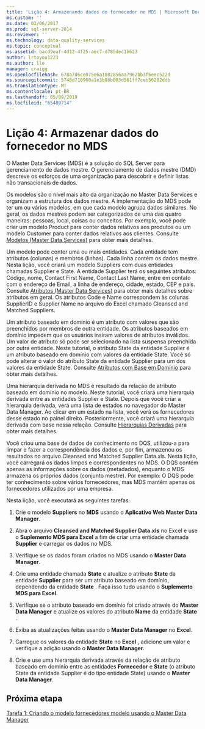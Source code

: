 ```yaml
---
title: 'Lição 4: Armazenando dados do fornecedor no MDS | Microsoft Docs'
ms.custom: ''
ms.date: 03/06/2017
ms.prod: sql-server-2014
ms.reviewer: ''
ms.technology: data-quality-services
ms.topic: conceptual
ms.assetid: bacd9eaf-4d12-4f25-aec7-d785dec1b623
author: lrtoyou1223
ms.author: lle
manager: craigg
ms.openlocfilehash: 678a7d6ce075e6a1082856aa7962bb3f6eec522d
ms.sourcegitcommit: 5748d710960a1e3b8bb003d561ff7ceb56202ddb
ms.translationtype: MT
ms.contentlocale: pt-BR
ms.lasthandoff: 05/09/2019
ms.locfileid: "65489714"
---
```

# <a name="lesson-4-storing-supplier-data-in-mds"></a>Lição 4: Armazenar dados do fornecedor no MDS
  O Master Data Services (MDS) é a solução do SQL Server para gerenciamento de dados mestre. O gerenciamento de dados mestre (DMD) descreve os esforços de uma organização para descobrir e definir listas não transacionais de dados.  
  
 Os modelos são o nível mais alto da organização no Master Data Services e organizam a estrutura dos dados mestre. A implementação do MDS pode ter um ou vários modelos, em que cada modelo agrupa dados similares. No geral, os dados mestres podem ser categorizados de uma das quatro maneiras: pessoas, local, coisas ou conceitos. Por exemplo, você pode criar um modelo Product para conter dados relativos aos produtos ou um modelo Customer para conter dados relativos aos clientes. Consulte [Modelos (Master Data Services)](https://msdn.microsoft.com/library/ee633746.aspx) para obter mais detalhes.  
  
 Um modelo pode conter uma ou mais entidades. Cada entidade tem atributos (colunas) e membros (linhas). Cada linha contém os dados mestre. Nesta lição, você criará um modelo Suppliers com duas entidades chamadas Supplier e State. A entidade Supplier terá os seguintes atributos: Código, nome, Contact First Name, Contact Last Name, entre em contato com o endereço de Email, a linha de endereço, cidade, estado, CEP e país. Consulte [Atributos (Master Data Services)](https://msdn.microsoft.com/library/ee633745.aspx) para obter mais detalhes sobre atributos em geral. Os atributos Code e Name correspondem às colunas SupplierID e Supplier Name no arquivo do Excel chamado Cleansed and Matched Suppliers.  
  
 Um atributo baseado em domínio é um atributo com valores que são preenchidos por membros de outra entidade. Os atributos baseados em domínio impedem que os usuários insiram valores de atributos inválidos. Um valor de atributo só pode ser selecionado na lista suspensa preenchida por outra entidade. Neste tutorial, o atributo State da entidade Supplier é um atributo baseado em domínio com valores da entidade State. Você só pode alterar o valor do atributo State da entidade Supplier para um dos valores da entidade State. Consulte [Atributos com Base em Domínio](../master-data-services/domain-based-attributes-master-data-services.md) para obter mais detalhes.  
  
 Uma hierarquia derivada no MDS é resultado da relação de atributo baseado em domínio no modelo. Neste tutorial, você criará uma hierarquia derivada entre as entidades Supplier e State. Depois que você criar a hierarquia derivada, verá uma lista de estados no navegador do Master Data Manager. Ao clicar em um estado na lista, você verá os fornecedores desse estado no painel direito. Posteriormente, você criará uma hierarquia derivada com base nessa relação. Consulte [Hierarquias Derivadas](../master-data-services/derived-hierarchies-master-data-services.md) para obter mais detalhes.  
  
 Você criou uma base de dados de conhecimento no DQS, utilizou-a para limpar e fazer a correspondência dos dados e, por fim, armazenou os resultados no arquivo Cleansed and Matched Supplier Data.xls. Nesta lição, você carregará os dados limpos e correspondentes no MDS. O DQS contém apenas as informações sobre os dados (metadados), enquanto o MDS armazena os próprios dados (conjunto mestre). Por exemplo: O DQS pode ter conhecimento sobre vários fornecedores, mas MDS mantêm apenas os fornecedores utilizados por uma empresa.  
  
 Nesta lição, você executará as seguintes tarefas:  
  
1.  Crie o modelo **Suppliers** no **MDS** usando o **Aplicativo Web Master Data Manager**.  
  
2.  Abra o arquivo **Cleansed and Matched Supplier Data.xls** no Excel e use o **Suplemento MDS para Excel** a fim de criar uma entidade chamada **Supplier** e carregar os dados no MDS.  
  
3.  Verifique se os dados foram criados no MDS usando o **Master Data Manager**.  
  
4.  Crie uma entidade chamada **State** e atualize o atributo **State** da entidade **Supplier** para ser um atributo baseado em domínio, dependendo da entidade **State** . Faça isso tudo usando o **Suplemento MDS para Excel**.  
  
5.  Verifique se o atributo baseado em domínio foi criado através do **Master Data Manager** e atualize os valores do atributo **Name** da entidade **State** .  
  
6.  Exiba as atualizações feitas usando o **Master Data Manager** no **Excel**.  
  
7.  Carregue os valores da entidade **State** no **Excel** , adicione um valor e verifique a adição usando o **Master Data Manager**.  
  
8.  Crie e use uma hierarquia derivada através da relação de atributo baseado em domínio entre as entidades **Fornecedor** e **State** (o atributo State da entidade Supplier é do tipo entidade State) usando o **Master Data Manager**.  
  
## <a name="next-step"></a>Próxima etapa  
 [Tarefa 1: Criando o modelo fornecedores modelo usando o Master Data Manager](../../2014/tutorials/task-1-creating-suppliers-model-using-master-data-manager.md)  
  
  
